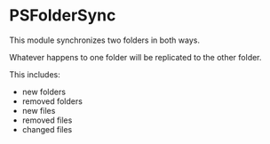 # PSFolderSync
This module synchronizes two folders in both ways.

Whatever happens to one folder will be replicated to the other folder.

This includes:
- new folders
- removed folders
- new files
- removed files
- changed files
